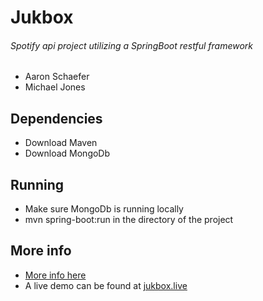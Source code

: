 # Jukbox 
###### *Spotify api project utilizing a SpringBoot restful framework*
* Aaron Schaefer 
* Michael Jones

## Dependencies 
* Download Maven
* Download MongoDb

## Running
* Make sure MongoDb is running locally
* mvn spring-boot:run in the directory of the project 


## More info
* [More info here](docs/info.md)
* A live demo can be found at [jukbox.live](http://jukbox.live)

